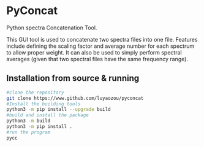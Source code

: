 # PyConcat

Python spectra Concatenation Tool.

This GUI tool is used to concatenate two spectra files into one file.
Features include defining the scaling factor and average number for each spectrum to allow proper weight.
It can also be used to simply perform spectral averages (given that two spectral files have the same frequency range).

## Installation from source & running

```bash
#clone the repository
git clone https://www.github.com/luyaozou/pyconcat
#Install the building tools
python3 -m pip install --upgrade build
#build and install the package
python3 -m build
python3 -m pip install .
#run the program
pycc
```
